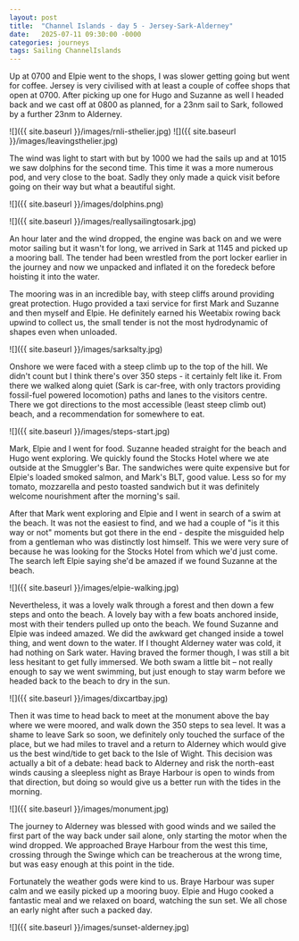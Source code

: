 ```yaml
---
layout: post
title:  "Channel Islands - day 5 - Jersey-Sark-Alderney"
date:   2025-07-11 09:30:00 -0000
categories: journeys
tags: Sailing ChannelIslands
---
```


Up at 0700 and Elpie went to the shops, I was slower getting going but went for coffee. Jersey is very civilised with at least a couple of coffee shops that open at 0700. After picking up one for Hugo and Suzanne as well I headed back and we cast off at 0800 as planned, for a 23nm sail to Sark, followed by a further 23nm to Alderney.

![]({{ site.baseurl }}/images/rnli-sthelier.jpg)
![]({{ site.baseurl }}/images/leavingsthelier.jpg)

The wind was light to start with but by 1000 we had the sails up and at 1015 we saw dolphins for the second time. This time it was a more numerous pod, and very close to the boat. Sadly they only made a quick visit before going on their way but what a beautiful sight.  

![]({{ site.baseurl }}/images/dolphins.png)

![]({{ site.baseurl }}/images/reallysailingtosark.jpg)


An hour later and the wind dropped, the engine was back on and we were motor sailing but it wasn't for long, we arrived in Sark at 1145 and picked up a mooring ball. The tender had been wrestled from the port locker earlier in the journey and now we unpacked and inflated it on the foredeck before hoisting it into the water.

The mooring was in an incredible bay, with steep cliffs around providing great protection. Hugo provided a taxi service for first Mark and Suzanne and then myself and Elpie. He definitely earned his Weetabix rowing back upwind to collect us, the small tender is not the most hydrodynamic of shapes even when unloaded.

![]({{ site.baseurl }}/images/sarksalty.jpg)

Onshore we were faced with a steep climb up to the top of the hill. We didn't count but I think there's over 350 steps - it certainly felt like it. From there we walked along quiet (Sark is car-free, with only tractors providing fossil-fuel powered locomotion) paths and lanes to the visitors centre. There we got directions to the most accessible (least steep climb out) beach, and a recommendation for somewhere to eat.

![]({{ site.baseurl }}/images/steps-start.jpg)


Mark, Elpie and I went for food. Suzanne headed straight for the beach and Hugo went exploring. We quickly found the Stocks Hotel where we ate outside at the Smuggler's Bar. The sandwiches were quite expensive but for Elpie's loaded smoked salmon, and Mark's BLT, good value. Less so for my tomato, mozzarella and pesto toasted sandwich but it was definitely welcome nourishment after the morning's sail.

After that Mark went exploring and Elpie and I went in search of a swim at the beach. It was not the easiest to find, and we had a couple of "is it this way or not" moments but got there in the end - despite the misguided help from a gentleman who was distinctly lost himself. This we were very sure of because he was looking for the Stocks Hotel from which we'd just come. The search left Elpie saying she'd be amazed if we found Suzanne at the beach.

![]({{ site.baseurl }}/images/elpie-walking.jpg)

Nevertheless, it was a lovely walk through a forest and then down a few steps and onto the beach. A lovely bay with a few boats anchored inside, most with their tenders pulled up onto the beach. We found Suzanne and Elpie was indeed amazed. We did the awkward get changed inside a towel thing, and went down to the water. If I thought Alderney water was cold, it had nothing on Sark water. Having braved the former though, I was still a bit less hesitant to get fully immersed. We both swam a little bit – not really enough to say we went swimming, but just enough to stay warm before we headed back to the beach to dry in the sun.

![]({{ site.baseurl }}/images/dixcartbay.jpg)

Then it was time to head back to meet at the monument above the bay where we were moored, and walk down the 350 steps to sea level. It was a shame to leave Sark so soon, we definitely only touched the surface of the place, but we had miles to travel and a return to Alderney which would give us the best wind/tide to get back to the Isle of Wight. This decision was actually a bit of a debate: head back to Alderney and risk the north-east winds causing a sleepless night as Braye Harbour is open to winds from that direction, but doing so would give us a better run with the tides in the morning.

![]({{ site.baseurl }}/images/monument.jpg)

The journey to Alderney was blessed with good winds and we sailed the first part of the way back under sail alone, only starting the motor when the wind dropped. We approached Braye Harbour from the west this time, crossing through the Swinge which can be treacherous at the wrong time, but was easy enough at this point in the tide. 

Fortunately the weather gods were kind to us. Braye Harbour was super calm and we easily picked up a mooring buoy. Elpie and Hugo cooked a fantastic meal and we relaxed on board, watching the sun set. We all chose an early night after such a packed day.

![]({{ site.baseurl }}/images/sunset-alderney.jpg)